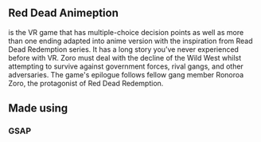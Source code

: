 ## Red Dead Animeption 
is the VR game that has multiple-choice decision points as well as more than one ending adapted into anime version with the inspiration from Read Dead Redemption series. It has a long story you’ve never experienced before with VR. Zoro must deal with the decline of the Wild West whilst attempting to survive against government forces, rival gangs, and other adversaries. The game's epilogue follows fellow gang member Ronoroa Zoro, the protagonist of Red Dead Redemption.


## Made using

### GSAP

